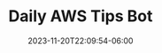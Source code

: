 ---
date: 2023-11-20T22:09:54-06:00
title: "Daily AWS Tips Bot"
externalUrl: https://x.com/dailyawstips
---